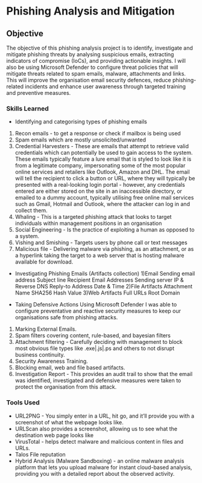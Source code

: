 # Phishing Analysis and Mitigation

## Objective
The objective of this phishing analysis project is to identify, investigate and mitigate phishing threats by analysing suspicious emails, extracting indicators of compromise (IoCs), and providing actionable insights. I will also be using Microsoft Defender to configure threat policies that will mitigate threats related to spam emails, malware, attachments and links. This will improve the organisation email security defences, reduce phishing-related incidents and enhance user awareness through targeted training and preventive measures.

### Skills Learned

- Identifying and categorising types of phishing emails
1) Recon emails - to get a response or check if mailbox is being used
2) Spam emails which are mostly unsolicited/unwanted
3) Credential Harvesters - These are emails that attempt to retrieve valid credentials which can potentially be used to gain access to the system. 
These emails typically feature a lure email that is styled to look like it is from a legitimate company, impersonating some of the most popular online services and retailers like Outlook, Amazon and DHL. The email will tell the recipient to click a button or URL, where they will typically be presented with a real-looking login portal - however, any credentials entered are either stored on the site in an inaccessible directory, or emailed to a dummy account, typically utilising free online mail services such as Gmail, Hotmail and Outlook, where the attacker can log in and collect them.
4) Whaling - This is a targeted phishing attack that looks to target individuals within management positions in an organisation
5) Social Engineering - Is the practice of exploiting a human as opposed to a system.
6) Vishing and Smishing - Targets users by phone call or text messages
7) Malicious file - Delivering malware via phishing, as an attachment, or as a hyperlink taking the target to a web server that is hosting malware available for download.

- Investigating Phishing Emails (Artifacts collection)
1)Email
Sending email address
Subject line
Recipient Email Addresses
Sending server IP & Reverse DNS
Reply-to Address
Date & Time
2)File Artifacts
Attachment Name
SHA256 Hash Value
3)Web Artifacts
Full URLs
Root Domain

- Taking Defensive Actions
Using Microsoft Defender I was able to configure preventative and reactive security measures to keep our organisations safe from phishing attacks.
1) Marking External Emails.
2) Spam filters covering content, rule-based, and bayesian filters
3) Attachment filtering - Carefully deciding with management to block most obvious file types like .exe|.js|.ps and others to not disrupt business continuity.
4) Security Awareness Training.
5) Blocking email, web and file based artifacts.
6) Investigation Report - This provides an audit trail to show that the email was identified, investigated and defensive measures were taken to protect the organisation from this attack.

### Tools Used
- URL2PNG - You simply enter in a URL, hit go, and it’ll provide you with a screenshot of what the webpage looks like.
- URLScan also provides a screenshot, allowing us to see what the destination web page looks like
- VirusTotal - helps detect malware and malicious content in files and URLs.
- Talos File reputation
- Hybrid Analysis (Malware Sandboxing) - an online malware analysis platform that lets you upload malware for instant cloud-based analysis, providing you with a detailed report about the observed activity.

